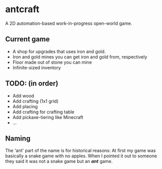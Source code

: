 # antcraft
A 2D automation-based work-in-progress open-world game.
## Current game
- A shop for upgrades that uses iron and gold.
- Iron and gold mines you can get iron and gold from, respectively
- Floor made out of stone you can mine
- Infinite-sized inventory
## TODO: (in order)
- Add wood
- Add crafting (1x1 grid)
- Add placing
- Add crafting for crafting table
- Add pickaxe-tiering like Minecraft
- ...
## Naming
The 'ant' part of the name is for historical reasons:
At first my game was basically a snake game with no apples.
When I pointed it out to someone they said it was not a snake game but an ***ant*** game.
